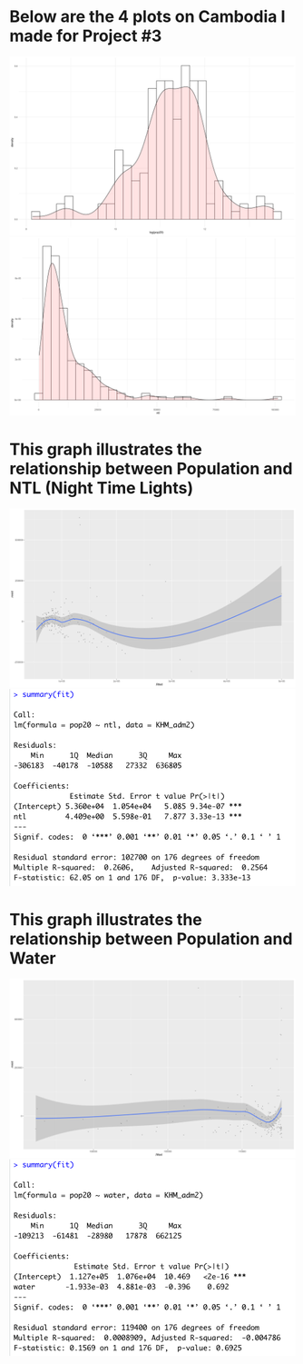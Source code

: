 # Below are the 4 plots on Cambodia I made for Project #3

![](https://raw.githubusercontent.com/dloumeau/data100repository/main/Screen%20Shot%202021-03-16%20at%209.30.50%20PM.png)
![](https://raw.githubusercontent.com/dloumeau/data100repository/main/Screen%20Shot%202021-03-16%20at%209.32.02%20PM.png)
# This graph illustrates the relationship between Population and NTL (Night Time Lights)
![](https://raw.githubusercontent.com/dloumeau/data100repository/main/Screen%20Shot%202021-03-16%20at%2011.29.49%20PM.png)
![](https://raw.githubusercontent.com/dloumeau/data100repository/main/Screen%20Shot%202021-03-16%20at%2011.30.57%20PM.png)
# This graph illustrates the relationship between Population and Water
![](https://raw.githubusercontent.com/dloumeau/data100repository/main/Screen%20Shot%202021-03-16%20at%2011.31.16%20PM.png)
![](https://raw.githubusercontent.com/dloumeau/data100repository/main/Screen%20Shot%202021-03-16%20at%2011.31.50%20PM.png)
